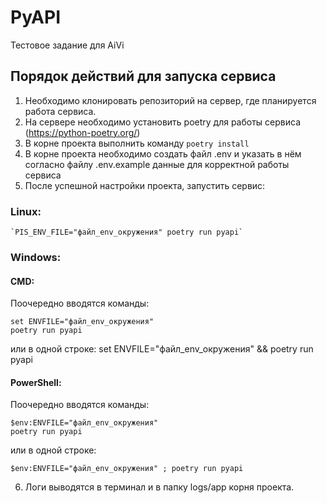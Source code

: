 # PyAPI
Тестовое задание для AiVi

## Порядок действий для запуска сервиса
1. Необходимо клонировать репозиторий на сервер, где планируется работа сервиса. 
2. На сервере необходимо установить poetry для работы сервиса (https://python-poetry.org/)
3. В корне проекта выполнить команду `poetry install`
4. В корне проекта необходимо создать файл .env и указать в нём согласно файлу .env.example данные для корректной работы сервиса
5. После успешной настройки проекта, запустить сервиc: 
### Linux:   
    `PIS_ENV_FILE="файл_env_окружения" poetry run pyapi`  
### Windows:
#### CMD:
Поочередно вводятся команды:

    set ENVFILE="файл_env_окружения"
    poetry run pyapi
или в одной строке:
    set ENVFILE="файл_env_окружения" && poetry run pyapi
#### PowerShell:
Поочередно вводятся команды: 
    
    $env:ENVFILE="файл_env_окружения"
    poetry run pyapi
или в одной строке:
    
    $env:ENVFILE="файл_env_окружения" ; poetry run pyapi
6. Логи выводятся в терминал и в папку logs/app корня проекта. 